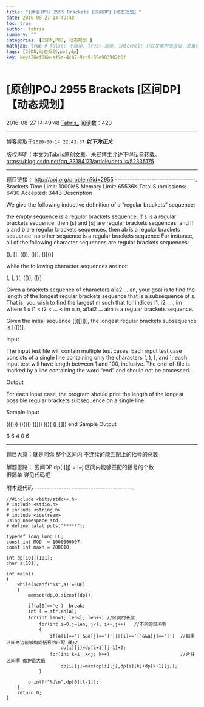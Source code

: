 ```yaml
---
title: "[原创]POJ 2955 Brackets [区间DP]【动态规划】"
date: 2016-08-27 14:49:48
toc: true
author: tabris
summary: ""
categories: [CSDN,POJ, 动态规划 ]
mathjax: true # false: 不渲染, true: 渲染, internal: 只在文章内部渲染，文章列表中不渲染
tags: [CSDN,动态规划,poj,dp]
key: key420ef86a-af5a-4cb7-9cc9-89e983902b6f
---
```


# [原创]POJ 2955 Brackets [区间DP]【动态规划】

2016-08-27 14:49:48  [Tabris_](https://me.csdn.net/qq_33184171) 阅读数：420

---

博客爬取于`2020-06-14 22:43:37`
***以下为正文***

版权声明：本文为Tabris原创文章，未经博主允许不得私自转载。
https://blog.csdn.net/qq_33184171/article/details/52335175

<!-- more -->

---

题目链接： http://poj.org/problem?id=2955
---------------------------------.
Brackets
Time Limit: 1000MS		Memory Limit: 65536K
Total Submissions: 6430		Accepted: 3443
Description

We give the following inductive definition of a “regular brackets” sequence:

the empty sequence is a regular brackets sequence,
if s is a regular brackets sequence, then (s) and [s] are regular brackets sequences, and
if a and b are regular brackets sequences, then ab is a regular brackets sequence.
no other sequence is a regular brackets sequence
For instance, all of the following character sequences are regular brackets sequences:

(), [], (()), ()[], ()[()]

while the following character sequences are not:

(, ], )(, ([)], ([(]

Given a brackets sequence of characters a1a2 … an, your goal is to find the length of the longest regular brackets sequence that is a subsequence of s. That is, you wish to find the largest m such that for indices i1, i2, …, im where 1 ≤ i1 < i2 < … < im ≤ n, ai1ai2 … aim is a regular brackets sequence.

Given the initial sequence ([([]])], the longest regular brackets subsequence is [([])].

Input

The input test file will contain multiple test cases. Each input test case consists of a single line containing only the characters (, ), [, and ]; each input test will have length between 1 and 100, inclusive. The end-of-file is marked by a line containing the word “end” and should not be processed.

Output

For each input case, the program should print the length of the longest possible regular brackets subsequence on a single line.

Sample Input

((()))
()()()
([]])
)[)(
([][][)
end
Sample Output

6
6
4
0
6

------------------------------------------------

题目大意：就是问你 整个区间内 不连续的能匹配上的括号的总数

解题思路：
区间DP
dp[i][j] = i~j 区间内能够匹配的括号的个数  
很简单 详见代码吧

附本题代码
----------------------------------------.
```
//#include <bits/stdc++.h>
# include <stdio.h>
# include <string.h>
# include <iostream>
using namespace std;
# define lalal puts("*****");

typedef long long LL;
const int MOD  = 1000000007;
const int maxn = 200010;

int dp[101][101];
char a[101];

int main()
{
    while(scanf("%s",a)!=EOF)
    {
        memset(dp,0,sizeof(dp));

        if(a[0]=='e')  break;
        int l = strlen(a);
        for(int len=1; len<l; len++) //区间的长度
            for(int i=0,j=len; j<l; i++,j++)   //不同的区间啊
            {
                if(a[i]=='('&&a[j]==')'||a[i]=='['&&a[j]==']')  //如果区间两边能够构成括号的匹配 就+2
                    dp[i][j]=dp[i+1][j-1]+2;
                for(int k=i; k<j; k++)                          //合并区间啊 维护最大值
                    dp[i][j]=max(dp[i][j],dp[i][k]+dp[k+1][j]);
            }

        printf("%d\n",dp[0][l-1]);
    }
    return 0;
}

```